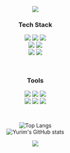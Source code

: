 <p align="center">
 <img src="https://capsule-render.vercel.app/api?type=waving&color=4277e8&height=150&section=header&text=Seo-Yurim&fontSize=50&fontColor=FBFBEF&fontAlignY=30&fontAlign=80&animation=fadeIn" />
</p>

<h3 align="center">Tech Stack</h3>
<div align="center">
  <img src="https://img.shields.io/badge/html5-E34F26?style=for-the-badge&logo=html5&logoColor=white"/> 
  <img src="https://img.shields.io/badge/css3-1572B6?style=for-the-badge&logo=css3&logoColor=white"/> 
  <img src="https://img.shields.io/badge/tailwindcss-%2338B2AC.svg?style=for-the-badge&logo=tailwind-css&logoColor=white" />
</div>

<div align="center">
  <img src="https://img.shields.io/badge/javascript-F7DF1E?style=for-the-badge&logo=javascript&logoColor=black"/ > 
  <img src="https://img.shields.io/badge/typescript-%23007ACC.svg?style=for-the-badge&logo=typescript&logoColor=white" />
</div>

<div align="center">
  <img src="https://img.shields.io/badge/react-20232a.svg?style=for-the-badge&logo=react&logoColor=61DAFB" />
  <img src="https://img.shields.io/badge/next.js-000000?style=for-the-badge&logo=nextdotjs&logoColor=white" />
</div>

&nbsp;

<h3 align="center">Tools</h3>
<div align="center">
  <img src="https://img.shields.io/badge/git-F05033.svg?style=for-the-badge&logo=git&logoColor=white" />
  <img src="https://img.shields.io/badge/github-181717.svg?style=for-the-badge&logo=github&logoColor=white" />
  <img src="https://img.shields.io/badge/figma-F24E1E.svg?style=for-the-badge&logo=figma&logoColor=white" />
</div>

<div align="center">
 <img src="https://img.shields.io/badge/Netlify-ffffff.svg?style=for-the-badge&logo=Netlify&logoColor=green" />  
 <img src="https://img.shields.io/badge/Vercel-000000.svg?style=for-the-badge&logo=Vercel&logoColor=white" />
 <img src="https://img.shields.io/badge/Render-000000.svg?style=for-the-badge&logo=Render&logoColor=white" />
</div>

&nbsp;

<div align="center">
  
![Top Langs](https://github-readme-stats.vercel.app/api/top-langs/?username=Seo-Yurim)  
![Yurim's GitHub stats](https://github-readme-stats.vercel.app/api?username=Seo-Yurim)
</div>

<p align="center">
 <img src="https://capsule-render.vercel.app/api?section=footer&type=waving&height=150&color=4277e8" />
</p>
